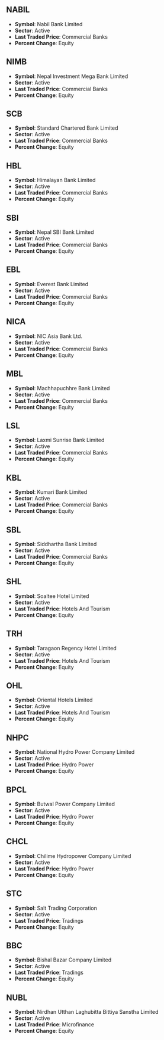 ## NABIL
- **Symbol**: Nabil Bank Limited
- **Sector**: Active
- **Last Traded Price**: Commercial Banks
- **Percent Change**: Equity

## NIMB
- **Symbol**: Nepal Investment Mega Bank Limited
- **Sector**: Active
- **Last Traded Price**: Commercial Banks
- **Percent Change**: Equity

## SCB
- **Symbol**: Standard Chartered Bank Limited
- **Sector**: Active
- **Last Traded Price**: Commercial Banks
- **Percent Change**: Equity

## HBL
- **Symbol**: Himalayan Bank Limited
- **Sector**: Active
- **Last Traded Price**: Commercial Banks
- **Percent Change**: Equity

## SBI
- **Symbol**: Nepal SBI Bank Limited
- **Sector**: Active
- **Last Traded Price**: Commercial Banks
- **Percent Change**: Equity

## EBL
- **Symbol**: Everest Bank Limited
- **Sector**: Active
- **Last Traded Price**: Commercial Banks
- **Percent Change**: Equity

## NICA
- **Symbol**: NIC Asia Bank Ltd.
- **Sector**: Active
- **Last Traded Price**: Commercial Banks
- **Percent Change**: Equity

## MBL
- **Symbol**: Machhapuchhre Bank Limited
- **Sector**: Active
- **Last Traded Price**: Commercial Banks
- **Percent Change**: Equity

## LSL
- **Symbol**: Laxmi Sunrise Bank Limited
- **Sector**: Active
- **Last Traded Price**: Commercial Banks
- **Percent Change**: Equity

## KBL
- **Symbol**: Kumari Bank Limited
- **Sector**: Active
- **Last Traded Price**: Commercial Banks
- **Percent Change**: Equity

## SBL
- **Symbol**: Siddhartha Bank Limited
- **Sector**: Active
- **Last Traded Price**: Commercial Banks
- **Percent Change**: Equity

## SHL
- **Symbol**: Soaltee Hotel Limited
- **Sector**: Active
- **Last Traded Price**: Hotels And Tourism
- **Percent Change**: Equity

## TRH
- **Symbol**: Taragaon Regency Hotel Limited
- **Sector**: Active
- **Last Traded Price**: Hotels And Tourism
- **Percent Change**: Equity

## OHL
- **Symbol**: Oriental Hotels Limited
- **Sector**: Active
- **Last Traded Price**: Hotels And Tourism
- **Percent Change**: Equity

## NHPC
- **Symbol**: National Hydro Power Company Limited
- **Sector**: Active
- **Last Traded Price**: Hydro Power
- **Percent Change**: Equity

## BPCL
- **Symbol**: Butwal Power Company Limited
- **Sector**: Active
- **Last Traded Price**: Hydro Power
- **Percent Change**: Equity

## CHCL
- **Symbol**: Chilime Hydropower Company Limited
- **Sector**: Active
- **Last Traded Price**: Hydro Power
- **Percent Change**: Equity

## STC
- **Symbol**: Salt Trading Corporation
- **Sector**: Active
- **Last Traded Price**: Tradings
- **Percent Change**: Equity

## BBC
- **Symbol**: Bishal Bazar Company Limited
- **Sector**: Active
- **Last Traded Price**: Tradings
- **Percent Change**: Equity

## NUBL
- **Symbol**: Nirdhan Utthan Laghubitta Bittiya Sanstha Limited
- **Sector**: Active
- **Last Traded Price**: Microfinance
- **Percent Change**: Equity